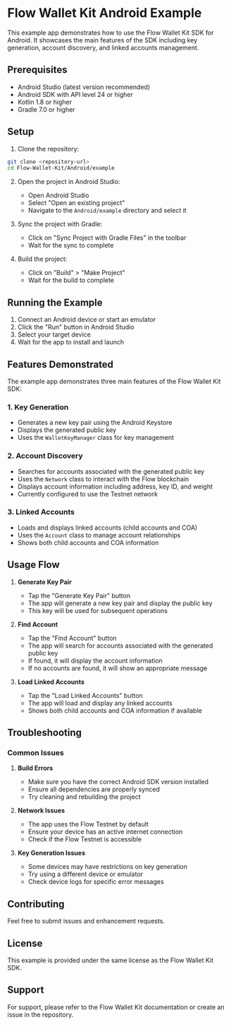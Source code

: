 # Flow Wallet Kit Android Example

This example app demonstrates how to use the Flow Wallet Kit SDK for Android. It showcases the main features of the SDK including key generation, account discovery, and linked accounts management.

## Prerequisites

- Android Studio (latest version recommended)
- Android SDK with API level 24 or higher
- Kotlin 1.8 or higher
- Gradle 7.0 or higher

## Setup

1. Clone the repository:
```bash
git clone <repository-url>
cd Flow-Wallet-Kit/Android/example
```

2. Open the project in Android Studio:
   - Open Android Studio
   - Select "Open an existing project"
   - Navigate to the `Android/example` directory and select it

3. Sync the project with Gradle:
   - Click on "Sync Project with Gradle Files" in the toolbar
   - Wait for the sync to complete

4. Build the project:
   - Click on "Build" > "Make Project"
   - Wait for the build to complete

## Running the Example

1. Connect an Android device or start an emulator
2. Click the "Run" button in Android Studio
3. Select your target device
4. Wait for the app to install and launch

## Features Demonstrated

The example app demonstrates three main features of the Flow Wallet Kit SDK:

### 1. Key Generation
- Generates a new key pair using the Android Keystore
- Displays the generated public key
- Uses the `WalletKeyManager` class for key management

### 2. Account Discovery
- Searches for accounts associated with the generated public key
- Uses the `Network` class to interact with the Flow blockchain
- Displays account information including address, key ID, and weight
- Currently configured to use the Testnet network

### 3. Linked Accounts
- Loads and displays linked accounts (child accounts and COA)
- Uses the `Account` class to manage account relationships
- Shows both child accounts and COA information

## Usage Flow

1. **Generate Key Pair**
   - Tap the "Generate Key Pair" button
   - The app will generate a new key pair and display the public key
   - This key will be used for subsequent operations

2. **Find Account**
   - Tap the "Find Account" button
   - The app will search for accounts associated with the generated public key
   - If found, it will display the account information
   - If no accounts are found, it will show an appropriate message

3. **Load Linked Accounts**
   - Tap the "Load Linked Accounts" button
   - The app will load and display any linked accounts
   - Shows both child accounts and COA information if available

## Troubleshooting

### Common Issues

1. **Build Errors**
   - Make sure you have the correct Android SDK version installed
   - Ensure all dependencies are properly synced
   - Try cleaning and rebuilding the project

2. **Network Issues**
   - The app uses the Flow Testnet by default
   - Ensure your device has an active internet connection
   - Check if the Flow Testnet is accessible

3. **Key Generation Issues**
   - Some devices may have restrictions on key generation
   - Try using a different device or emulator
   - Check device logs for specific error messages

## Contributing

Feel free to submit issues and enhancement requests.

## License

This example is provided under the same license as the Flow Wallet Kit SDK.

## Support

For support, please refer to the Flow Wallet Kit documentation or create an issue in the repository. 